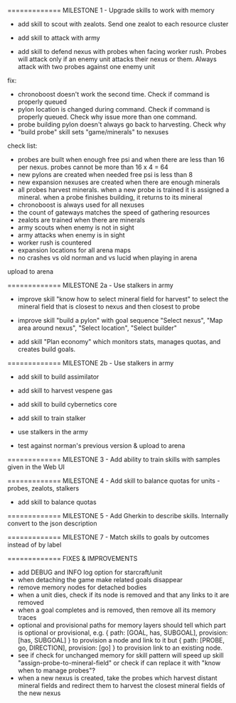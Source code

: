 

============= MILESTONE 1 - Upgrade skills to work with memory

- add skill to scout with zealots. Send one zealot to each resource cluster
- add skill to attack with army

- add skill to defend nexus with probes when facing worker rush. Probes will attack only if an enemy unit attacks their nexus or them. Always attack with two probes against one enemy unit

fix:
  - chronoboost doesn't work the second time. Check if command is properly queued
  - pylon location is changed during command. Check if command is properly queued. Check why issue more than one command.
  - probe building pylon doesn't always go back to harvesting. Check why
  - "build probe" skill sets "game/minerals" to nexuses

check list:
  - probes are built when enough free psi and when there are less than 16 per nexus. probes cannot be more than 16 x 4 = 64
  - new pylons are created when needed free psi is less than 8
  - new expansion nexuses are created when there are enough minerals
  - all probes harvest minerals. when a new probe is trained it is assigned a mineral. when a probe finishes building, it returns to its mineral
  - chronoboost is always used for all nexuses
  - the count of gateways matches the speed of gathering resources
  - zealots are trained when there are minerals
  - army scouts when enemy is not in sight
  - army attacks when enemy is in sight
  - worker rush is countered
  - expansion locations for all arena maps
  - no crashes vs old norman and vs lucid when playing in arena

upload to arena

============= MILESTONE 2a - Use stalkers in army

- improve skill "know how to select mineral field for harvest" to select the mineral field that is closest to nexus and then closest to probe

- improve skill "build a pylon" with goal sequence "Select nexus", "Map area around nexus", "Select location", "Select builder"

- add skill "Plan economy" which monitors stats, manages quotas, and creates build goals.

============= MILESTONE 2b - Use stalkers in army

- add skill to build assimilator
- add skill to harvest vespene gas
- add skill to build cybernetics core
- add skill to train stalker
- use stalkers in the army

- test against norman's previous version & upload to arena

============= MILESTONE 3 - Add ability to train skills with samples given in the Web UI

============= MILESTONE 4 - Add skill to balance quotas for units - probes, zealots, stalkers

- add skill to balance quotas

============= MILESTONE 5 - Add Gherkin to describe skills. Internally convert to the json description

============= MILESTONE 7 - Match skills to goals by outcomes instead of by label

============= FIXES & IMPROVEMENTS

- add DEBUG and INFO log option for starcraft/unit
- when detaching the game make related goals disappear
- remove memory nodes for detached bodies
- when a unit dies, check if its node is removed and that any links to it are removed
- when a goal completes and is removed, then remove all its memory traces
- optional and provisional paths for memory layers should tell which part is optional or provisional, e.g. { path: [GOAL, has, SUBGOAL], provision: [has, SUBGOAL] } to provision a node and link to it but { path: [PROBE, go, DIRECTION], provision: [go] } to provision link to an existing node.
- see if check for unchanged memory for skill pattern will speed up skill "assign-probe-to-mineral-field"
  or check if can replace it with "know when to manage probes"?
- when a new nexus is created, take the probes which harvest distant mineral fields and redirect them to harvest the closest mineral fields of the new nexus
